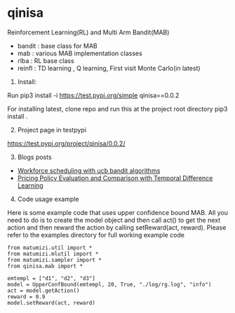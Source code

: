 # qinisa

Reinforcement Learning(RL) and Multi Arm Bandit(MAB)
* bandit : base class for MAB
* mab : various MAB implementation classes
* rlba : RL base class
* reinfl : TD learning , Q learning, First visit Monte Carlo(in latest)



1. Install:

Run
pip3 install -i https://test.pypi.org/simple qinisa==0.0.2

For installing latest, clone repo and run this at the project root directory
pip3 install .


2. Project page in testpypi

https://test.pypi.org/project/qinisa/0.0.2/


3. Blogs posts

* [Workforce scheduling with ucb bandit algorithms](https://pkghosh.wordpress.com/2022/03/28/gig-economy-workforce-scheduling-with-reinforcement-learning/)
* [Pricing Policy Evaluation and Comparison with Temporal Difference Learning](https://pkghosh.wordpress.com/2022/07/31/pricing-policy-evaluation-and-comparison-with-temporal-difference-learning/)


4. Code usage example

Here is some example code that uses upper confidence bound MAB. All you need to do is to create the model object 
and then call act() to get the next action and then reward the action by calling setReward(act, reward). Please refer 
to the examples directory for full working example code

	from matumizi.util import *
	from matumizi.mlutil import *
	from matumizi.sampler import *
	from qinisa.mab import *

	emtempl = ["d1", "d2", "d3"]	
	model = UpperConfBound(emtempl, 20, True, "./log/rg.log", "info")
	act = model.getAction()	
	reward = 0.9
	model.setReward(act, reward)
	
